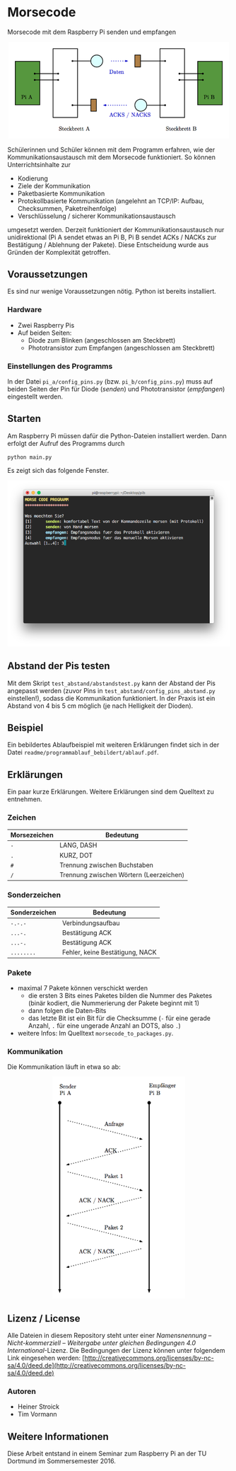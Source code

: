 # Morsecode
Morsecode mit dem Raspberry Pi senden und empfangen

<div align="center">
<img src="readme/pi_a_pi_b_uebertragung.png" alt="Pi A schickt etwas an Pi B" width="500px">
</div>

Schülerinnen und Schüler können mit dem Programm erfahren, wie der Kommunikationsaustausch mit dem Morsecode funktioniert. So können Unterrichtsinhalte zur
 
* Kodierung
* Ziele der Kommunikation
* Paketbasierte Kommunikation
* Protokollbasierte Kommunikation (angelehnt an TCP/IP: Aufbau, Checksummen, Paketreihenfolge)
* Verschlüsselung / sicherer Kommunikationsaustausch

umgesetzt werden. Derzeit funktioniert der Kommunikationsaustausch nur unidirektional (Pi A sendet etwas an Pi B, Pi B sendet ACKs / NACKs zur Bestätigung / Ablehnung der Pakete). Diese Entscheidung wurde aus Gründen der Komplexität getroffen.

## Voraussetzungen
Es sind nur wenige Voraussetzungen nötig. Python ist bereits installiert.

### Hardware

* Zwei Raspberry Pis 
* Auf beiden Seiten: 
  * Diode zum Blinken (angeschlossen am Steckbrett)
  * Phototransistor zum Empfangen (angeschlossen am Steckbrett)

### Einstellungen des Programms

In der Datei `pi_a/config_pins.py` (bzw.  `pi_b/config_pins.py`) muss auf beiden Seiten der Pin für Diode (*senden*) und Phototransistor (*empfangen*) eingestellt werden.

## Starten

Am Raspberry Pi müssen dafür die Python-Dateien installiert werden. Dann erfolgt der Aufruf des Programms durch

    python main.py
    
Es zeigt sich das folgende Fenster.

<div align="center">
<img src="readme/sshot_7.PNG" alt="Startbildschirm" width="600px">
</div>

## Abstand der Pis testen

Mit dem Skript `test_abstand/abstandstest.py` kann der Abstand der Pis angepasst werden (zuvor Pins in `test_abstand/config_pins_abstand.py` einstellen!), sodass die Kommunikation funktioniert. In der Praxis ist ein Abstand von 4 bis 5 cm möglich (je nach Helligkeit der Dioden).

## Beispiel

Ein bebildertes Ablaufbeispiel mit weiteren Erklärungen findet sich in der Datei `readme/programmablauf_bebildert/ablauf.pdf`.

## Erklärungen

Ein paar kurze Erklärungen. Weitere Erklärungen sind dem Quelltext zu entnehmen. 

### Zeichen

| Morsezeichen 		| Bedeutung                                    |
|-----------------	| ---------------------------------------------|
|`-`   				| LANG, DASH                                   |
|`.` 					| KURZ, DOT                                    |
|`#`  				 	| Trennung zwischen Buchstaben                 |
|`/`  					| Trennung zwischen Wörtern (Leerzeichen)      |

### Sonderzeichen

| Sonderzeichen 		| Bedeutung                            | 
|-----------------	| -------------------------------------|
|`-.-.-`   			| Verbindungsaufbau                    |
|`...-.`   			| Bestätigung ACK                      |
|`...-.`   			| Bestätigung ACK                      |
|`........`			| Fehler, keine Bestätigung, NACK      |

### Pakete

* maximal 7 Pakete können verschickt werden
  * die ersten 3 Bits eines Paketes bilden die Nummer des Paketes (binär kodiert, die Nummerierung der Pakete beginnt mit 1)
  * dann folgen die Daten-Bits
  * das letzte Bit ist ein Bit für die Checksumme (`-` für eine gerade Anzahl, `.` für eine ungerade Anzahl an DOTS, also `.`)
* weitere Infos: Im Quelltext `morsecode_to_packages.py`.

### Kommunikation

Die Kommunikation läuft in etwa so ab:

<div align="center">
<img src="readme/verbindung.png" alt="Verbindung" width="300px">
</div>



## Lizenz / License

Alle Dateien in diesem Repository steht unter einer *Namensnennung – Nicht-kommerziell – Weitergabe unter gleichen Bedingungen 4.0 International*-Lizenz. Die Bedingungen der Lizenz können unter folgendem Link eingesehen werden: [http://creativecommons.org/licenses/by-nc-sa/4.0/deed.de](http://creativecommons.org/licenses/by-nc-sa/4.0/deed.de)

### Autoren

* Heiner Stroick
* Tim Vormann

## Weitere Informationen

Diese Arbeit entstand in einem Seminar zum Raspberry Pi an der TU Dortmund im Sommersemester 2016.